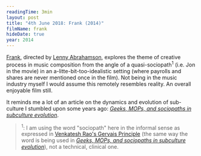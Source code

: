 ```yaml
---
readingTime: 3min
layout: post
title: "4th June 2018: Frank (2014)"
filmName: frank
hideDate: true
year: 2014
---
```

[Frank](https://www.rottentomatoes.com/m/frank_2014/), directed by [Lenny Abrahamson](https://en.wikipedia.org/wiki/Lenny_Abrahamson), explores the theme of creative process in music composition from the angle of a quasi-sociopath<sup>1</sup> (i.e. Jon in the movie) in an a-litte-bit-too-idealistic setting (where payrolls and shares are never mentioned once in the film). Not being in the music industry myself I would assume this remotely resembles reality. An overall enjoyable film still.

It reminds me a lot of an article on the dynamics and evolution of sub-culture I stumbled upon some years ago: [*Geeks, MOPs, and sociopaths in subculture evolution*](https://meaningness.com/geeks-mops-sociopaths).

><sup>1</sup>: I am using the word "sociopath" here in the informal sense as expressed in [Venkatesh Rao's Gervais Principle](https://news.ycombinator.com/item?id=881296) (the same way the word is being used in [*Geeks, MOPs, and sociopaths in subculture evolution*](https://meaningness.com/geeks-mops-sociopaths#footnote5_5n3eogi)), not a technical, clinical one.

